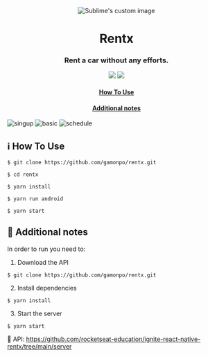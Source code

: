 
<p align="center">
  <img src="https://user-images.githubusercontent.com/34238796/152805971-f790618e-b9fe-4331-8336-14805937dfcb.png" alt="Sublime's custom image"/>
</p>

<h1 align="center">Rentx</h1>

<h3 align="center">Rent a car without any efforts.</h3>

<p align="center">
  <img src="https://img.shields.io/github/last-commit/gamonpo/rentx" type="video/mp4"/>
  <img src="https://img.shields.io/github/repo-size/gamonpo/rentx"/>
</p>

<h4 align="center"><a href="">How To Use</a></h3>
<h4 align="center"><a href="">Additional notes</a></h3>

![singup](https://user-images.githubusercontent.com/34238796/152820233-3656da0d-d5c1-4635-be58-465f6f826d8a.gif)
![basic](https://user-images.githubusercontent.com/34238796/152820871-abcc6bf8-df19-4b86-b778-08215cc86f46.gif)
![schedule](https://user-images.githubusercontent.com/34238796/152821496-87ebdb57-b3d5-4ab8-aeb9-96cbd1484f23.gif)

## :information_source: How To Use

```
$ git clone https://github.com/gamonpo/rentx.git

$ cd rentx

$ yarn install

$ yarn run android

$ yarn start
```
## :pencil: Additional notes

In order to run you need to:
1. Download the API
```
$ git clone https://github.com/gamonpo/rentx.git
```
2. Install dependencies
```
$ yarn install
```  
3. Start the server
```
$ yarn start
```

:link: API: https://github.com/rocketseat-education/ignite-react-native-rentx/tree/main/server  


